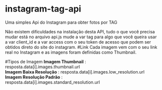 # instagram-tag-api
Uma simples Api do Instagram para obter fotos por TAG

Não existem dificuldades na instalação desta API, tudo o que você precisa mudar está no arquivo api.js mude a var tag para algo que você queira usar a var client_id e a var access com o seu token de acesso que podem ser obtidos direto do site do instagram. 
#Link
Cada imagem vem com o seu link real no Instagram e as imagens foram definidas como Thumbnail. 

#Tipos de Imagem 
<b>Imagem Thumbnail</b> : resposta.data[i].images.thumbnail.url<br>
<b>Imagem Baixa Resolução</b> : resposta.data[i].images.low_resolution.url<br>
<b>Imagem Resolução Padrão</b> : resposta.data[i].images.standard_resolution.url
